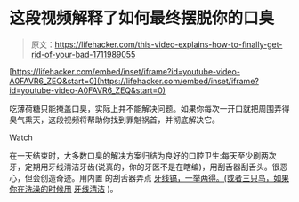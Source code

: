 # 这段视频解释了如何最终摆脱你的口臭

> 原文：<https://lifehacker.com/this-video-explains-how-to-finally-get-rid-of-your-bad-1711989055>

 [https://lifehacker.com/embed/inset/iframe?id=youtube-video-A0FAVR6_ZEQ&start=0](https://lifehacker.com/embed/inset/iframe?id=youtube-video-A0FAVR6_ZEQ&start=0) 

吃薄荷糖只能掩盖口臭，实际上并不能解决问题。如果你每次一开口就把周围弄得臭气熏天，这段视频将帮助你找到罪魁祸首，并彻底解决它。

Watch

在一天结束时，大多数口臭的解决方案归结为良好的口腔卫生:每天至少刷两次牙，定期用牙线清洁牙齿(说真的，你的牙医不是在瞎编)，用刮舌器刮舌头。很恶心，但会创造奇迹。用内置 的刮舌器弄点 [牙线镐，一举两得。(或者三只鸟，如果你在洗澡的时候用](http://smile.amazon.com/Dentek-Complete-Clean-Floss-Picks/dp/B00FW6CP1E?asc_campaign=InlineText&asc_refurl=https://lifehacker.com/this-video-explains-how-to-finally-get-rid-of-your-bad-1711989055&asc_source=&tag=kinjalifehackerlink-20) [牙线清洁](http://lifehacker.com/5-ways-to-make-your-showers-more-productive-1476031557) )。
